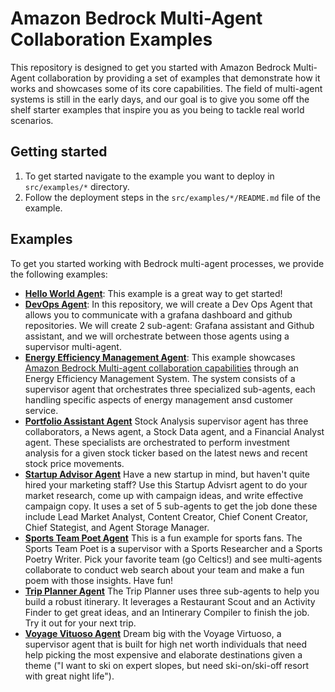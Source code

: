 # Amazon Bedrock Multi-Agent Collaboration Examples

This repository is designed to get you started with Amazon Bedrock Multi-Agent collaboration by providing a set of examples that demonstrate how it works and showcases some of its core capabilities. The field of multi-agent systems is still in the early days, and our goal is to give you some off the shelf starter examples that inspire you as you being to tackle real world scenarios.

## Getting started

1. To get started navigate to the example you want to deploy in `src/examples/*` directory.
2. Follow the deployment steps in the `src/examples/*/README.md` file of the example.

## Examples

To get you started working with Bedrock multi-agent processes, we provide the following examples:

- **[Hello World Agent](/src/examples/00_hello_world_agent/README.md)**: This example is a great way to get started! 
- **[DevOps Agent](/src/examples/devops_agent/README.md)**: In this repository, we will create a Dev Ops Agent that allows you to communicate with a grafana dashboard and github repositories. We will create 2 sub-agent: Grafana assistant and Github assistant, and we will orchestrate between those agents using a supervisor multi-agent.
- **[Energy Efficiency Management Agent](/src/examples/energy_efficiency_management_agent/README.md)**: This example showcases [Amazon Bedrock Multi-agent collaboration capabilities](https://docs.aws.amazon.com/bedrock/latest/userguide/agents-multi-agents-collaboration.html) through an Energy Efficiency Management System. The system consists of a supervisor agent that orchestrates three specialized sub-agents, each handling specific aspects of energy management ansd customer service.
- **[Portfolio Assistant Agent](/src/examples/portfolio_assistant_agent/README.md)** Stock Analysis supervisor agent has three collaborators, a News agent, a Stock Data agent, and a Financial Analyst agent. These specialists are orchestrated to perform investment analysis for a given stock ticker based on the latest news and recent stock price movements.
- **[Startup Advisor Agent](/src/examples/startup_advisor_agent/README.md)** Have a new startup in mind, but haven't quite hired your marketing staff? Use this Startup Advisrt agent to do your market research, come up with campaign ideas, and write effective campaign copy. It uses a set of 5 sub-agents to get the job done these include Lead Market Analyst, Content Creator, Chief Conent Creator, Chief Stategist, and Agent Storage Manager.
- **[Sports Team Poet Agent](/src/examples/team_poems_agent/README.md)** This is a fun example for sports fans. The Sports Team Poet is a supervisor with a Sports Researcher and a Sports Poetry Writer. Pick your favorite team (go Celtics!) and see multi-agents collaborate to conduct web search about your team and make a fun poem with those insights. Have fun!
- **[Trip Planner Agent](/src/examples/trip_planner_agent/README.md)** The Trip Planner uses three sub-agents to help you build a robust itinerary. It leverages a Restaurant Scout and an Activity Finder to get great ideas, and an Intinerary Compiler to finish the job. Try it out for your next trip.
- **[Voyage Vituoso Agent](/src/examples/voyage_virtuoso_agent/README.md)** Dream big with the Voyage Virtuoso, a supervisor agent that is built for high net worth individuals that need help picking the most expensive and elaborate destinations given a theme ("I want to ski on expert slopes, but need ski-on/ski-off resort with great night life").